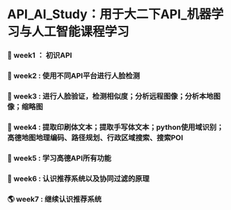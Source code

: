 # API_AI_Study：用于大二下API_机器学习与人工智能课程学习
### :confetti_ball: week1 ： 初识API   
### :christmas_tree: week2 : 使用不同API平台进行人脸检测
### :wind_chime: week3 : 进行人脸验证，检测相似度；分析远程图像；分析本地图像；缩略图
### :crystal_ball: week4 : 提取印刷体文本；提取手写体文本；python使用域识别；高德地图地理编码、路径规划、行政区域搜索、搜索POI
### :full_moon_with_face: week5 : 学习高德API所有功能
### :leaves: week6 : 认识推荐系统以及协同过滤的原理
### :earth_americas: week7 : 继续认识推荐系统
